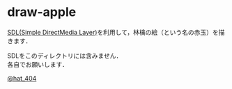 draw-apple
==========
[SDL(Simple DirectMedia Layer)][2]を利用して，林檎の絵（という名の赤玉）を描きます．

SDLをこのディレクトリには含みません．  
各自でお願いします．

[@hat_404][1]

[1]: https://twitter.com/hat_404 "@hat_404"
[2]: http://www.libsdl.org/ "SDL(Simple DirectMedia Layer)"
